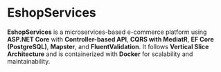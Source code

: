 # EshopServices
**EshopServices** is a microservices-based e-commerce platform using **ASP.NET Core** with **Controller-based API**, **CQRS with MediatR**, **EF Core (PostgreSQL)**, **Mapster**, and **FluentValidation**. It follows **Vertical Slice Architecture** and is containerized with **Docker** for scalability and maintainability. 
